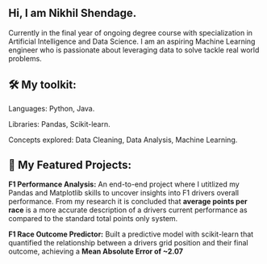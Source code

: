 ## Hi, I am Nikhil Shendage.

Currently in the final year of ongoing degree course with specialization in Artificial Intelligence and Data Science. I am an aspiring Machine Learning engineer who is passionate about leveraging data to solve tackle real world problems.

## 🛠️ My toolkit:
Languages: Python, Java.

Libraries: Pandas, Scikit-learn.

Concepts explored: Data Cleaning, Data Analysis, Machine Learning.

## 📂 My Featured Projects:
__F1 Performance Analysis:__ An end-to-end project where I utitlized my Pandas and Matplotlib skills to uncover insights into F1 drivers overall performance. From my research it is concluded that __average points per race__ is a more accurate description of a drivers current performance as compared to the standard total points only system.

__F1 Race Outcome Predictor:__ Built a predictive model with scikit-learn that quantified the relationship between a drivers grid position and their final outcome, achieving a __Mean Absolute Error of ~2.07__

<!--
**free-individual/free-individual** is a ✨ _special_ ✨ repository because its `README.md` (this file) appears on your GitHub profile.

Here are some ideas to get you started:

- 🔭 I’m currently working on ...
- 🌱 I’m currently learning ...
- 👯 I’m looking to collaborate on ...
- 🤔 I’m looking for help with ...
- 💬 Ask me about ...
- 📫 How to reach me: ...
- 😄 Pronouns: ...
- ⚡ Fun fact: ...
-->
